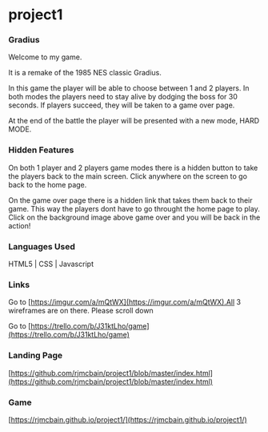 # project1

### Gradius

Welcome to my game.

It is a remake of the 1985 NES classic Gradius.

In this game the player will be able to choose between 1 and 2 players. In both modes the players need to stay alive by dodging the boss for 30 seconds. If players succeed, they will be taken to a game over page. 

At the end of the battle the player will be presented with a new mode, HARD MODE.

### Hidden Features

On both 1 player and 2 players game modes there is a hidden button to take the players back to the main screen. Click anywhere on the screen to go back to the home page.

On the game over page there is a hidden link that takes them back to their game. This way the players dont have to go throught the home page to play. Click on the background image above game over and you will be back in the action!

### Languages Used

HTML5  |  CSS  |  Javascript  

### Links

Go to [https://imgur.com/a/mQtWX](https://imgur.com/a/mQtWX).All 3 wireframes are on there. Please scroll down

Go to [https://trello.com/b/J31ktLho/game](https://trello.com/b/J31ktLho/game)


### Landing Page

[https://github.com/rjmcbain/project1/blob/master/index.html](https://github.com/rjmcbain/project1/blob/master/index.html)

### Game

[https://rjmcbain.github.io/project1/](https://rjmcbain.github.io/project1/)

